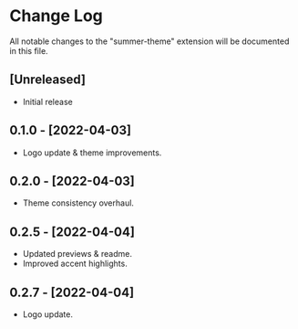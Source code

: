 # Change Log

All notable changes to the "summer-theme" extension will be documented in this file.

## [Unreleased]

- Initial release

## 0.1.0 - [2022-04-03]

- Logo update & theme improvements.

## 0.2.0 - [2022-04-03]

- Theme consistency overhaul.

## 0.2.5 - [2022-04-04]

- Updated previews & readme.
- Improved accent highlights.

## 0.2.7 - [2022-04-04]

- Logo update.
